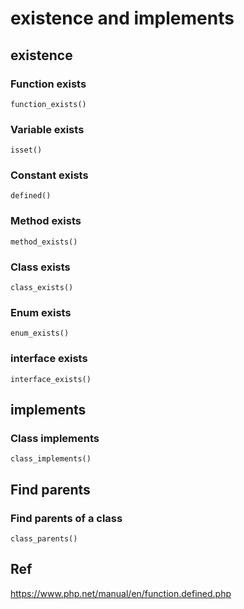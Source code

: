# existence and implements
## existence
### Function exists
  
    function_exists()
    
### Variable exists

    isset()
    
### Constant exists

    defined()
### Method exists

    method_exists()
    
### Class exists

    class_exists()
    
### Enum exists

    enum_exists()
    
### interface exists

    interface_exists()
## implements
### Class implements

    class_implements()
    
    
## Find parents
### Find parents of a class
    
    class_parents()
## Ref
https://www.php.net/manual/en/function.defined.php
